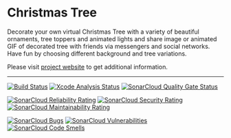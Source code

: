 # Christmas Tree

Decorate  your  own  virtual  Christmas  Tree  with  a variety of beautiful
ornaments, tree toppers and animated lights and share image or animated GIF
of decorated tree with friends via messengers and social networks. Have fun
by choosing different background and tree variations.

Please  visit  [project  website](https://christmastree.sourceforge.io/) to
get additional information.

---

[![Build Status](https://github.com/christmas-tree-mobile/christmastree-ios/actions/workflows/build.yml/badge.svg?branch=master)](https://github.com/christmas-tree-mobile/christmastree-ios/actions/workflows/build.yml?query=branch%3Amaster)
[![Xcode Analysis Status](https://github.com/christmas-tree-mobile/christmastree-ios/actions/workflows/xcode-analysis.yml/badge.svg?branch=master)](https://github.com/christmas-tree-mobile/christmastree-ios/actions/workflows/xcode-analysis.yml?query=branch%3Amaster)
[![SonarCloud Quality Gate Status](https://sonarcloud.io/api/project_badges/measure?project=christmas-tree-mobile_christmastree-ios&metric=alert_status)](https://sonarcloud.io/dashboard?id=christmas-tree-mobile_christmastree-ios)

[![SonarCloud Reliability Rating](https://sonarcloud.io/api/project_badges/measure?project=christmas-tree-mobile_christmastree-ios&metric=reliability_rating)](https://sonarcloud.io/dashboard?id=christmas-tree-mobile_christmastree-ios)
[![SonarCloud Security Rating](https://sonarcloud.io/api/project_badges/measure?project=christmas-tree-mobile_christmastree-ios&metric=security_rating)](https://sonarcloud.io/dashboard?id=christmas-tree-mobile_christmastree-ios)
[![SonarCloud Maintainability Rating](https://sonarcloud.io/api/project_badges/measure?project=christmas-tree-mobile_christmastree-ios&metric=sqale_rating)](https://sonarcloud.io/dashboard?id=christmas-tree-mobile_christmastree-ios)

[![SonarCloud Bugs](https://sonarcloud.io/api/project_badges/measure?project=christmas-tree-mobile_christmastree-ios&metric=bugs)](https://sonarcloud.io/dashboard?id=christmas-tree-mobile_christmastree-ios)
[![SonarCloud Vulnerabilities](https://sonarcloud.io/api/project_badges/measure?project=christmas-tree-mobile_christmastree-ios&metric=vulnerabilities)](https://sonarcloud.io/dashboard?id=christmas-tree-mobile_christmastree-ios)
[![SonarCloud Code Smells](https://sonarcloud.io/api/project_badges/measure?project=christmas-tree-mobile_christmastree-ios&metric=code_smells)](https://sonarcloud.io/dashboard?id=christmas-tree-mobile_christmastree-ios)
